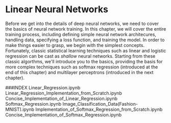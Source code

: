 # Linear Neural Networks

Before we get into the details of deep neural networks, we need to cover the basics of neural network training. In this chapter, we will cover the entire training process, including defining simple neural network architecures, handling data, specifying a loss function, and training the model. In order to make things easier to grasp, we begin with the simplest concepts. Fortunately, classic statistical learning techniques such as linear and logistic regression can be cast as *shallow* neural networks. Starting from these classic algorthms, we'll introduce you to the basics, providing the basis for more complex techniques such as softmax regression (introduced at the end of this chapter) and multilayer perceptrons (introduced in the next chapter).

###INDEX
Linear_Regression.ipynb
Linear_Regression_Implementation_from_Scratch.ipynb
Concise_Implementation_of_Linear_Regression.ipynb
Softmax_Regression.ipynb
Image_Classification_Data(Fashion-MNIST).ipynb
Implementation_of_Softmax_Regression_from_Scratch.ipynb
Concise_Implementation_of_Softmax_Regression.ipynb
